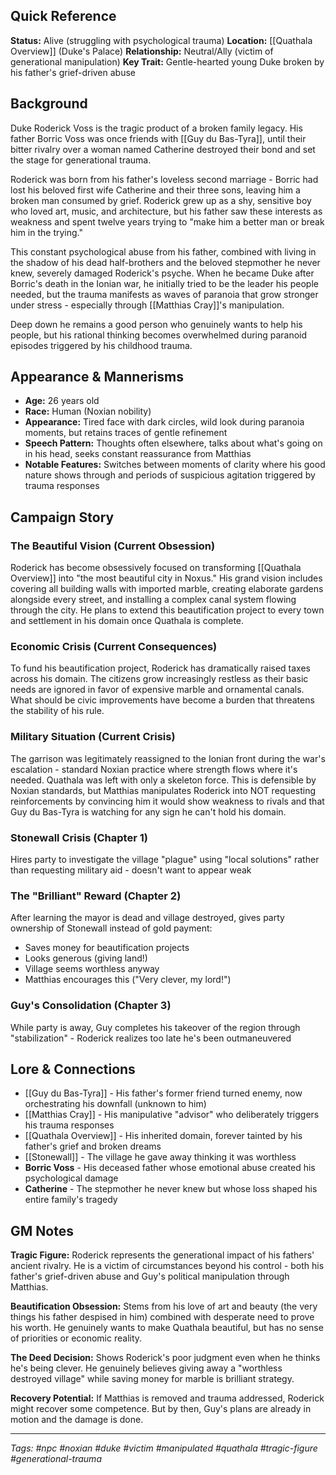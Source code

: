 ## Quick Reference

**Status:** Alive (struggling with psychological trauma) 
**Location:** [[Quathala Overview]] (Duke's Palace) 
**Relationship:** Neutral/Ally (victim of generational manipulation) 
**Key Trait:** Gentle-hearted young Duke broken by his father's grief-driven abuse

## Background

Duke Roderick Voss is the tragic product of a broken family legacy. His father Borric Voss was once friends with [[Guy du Bas-Tyra]], until their bitter rivalry over a woman named Catherine destroyed their bond and set the stage for generational trauma.

Roderick was born from his father's loveless second marriage - Borric had lost his beloved first wife Catherine and their three sons, leaving him a broken man consumed by grief. Roderick grew up as a shy, sensitive boy who loved art, music, and architecture, but his father saw these interests as weakness and spent twelve years trying to "make him a better man or break him in the trying."

This constant psychological abuse from his father, combined with living in the shadow of his dead half-brothers and the beloved stepmother he never knew, severely damaged Roderick's psyche. When he became Duke after Borric's death in the Ionian war, he initially tried to be the leader his people needed, but the trauma manifests as waves of paranoia that grow stronger under stress - especially through [[Matthias Cray]]'s manipulation.

Deep down he remains a good person who genuinely wants to help his people, but his rational thinking becomes overwhelmed during paranoid episodes triggered by his childhood trauma.

## Appearance & Mannerisms

- **Age:** 26 years old
- **Race:** Human (Noxian nobility)
- **Appearance:** Tired face with dark circles, wild look during paranoia moments, but retains traces of gentle refinement
- **Speech Pattern:** Thoughts often elsewhere, talks about what's going on in his head, seeks constant reassurance from Matthias
- **Notable Features:** Switches between moments of clarity where his good nature shows through and periods of suspicious agitation triggered by trauma responses

## Campaign Story

### The Beautiful Vision (Current Obsession)

Roderick has become obsessively focused on transforming [[Quathala Overview]] into "the most beautiful city in Noxus." His grand vision includes covering all building walls with imported marble, creating elaborate gardens alongside every street, and installing a complex canal system flowing through the city. He plans to extend this beautification project to every town and settlement in his domain once Quathala is complete.

### Economic Crisis (Current Consequences)

To fund his beautification project, Roderick has dramatically raised taxes across his domain. The citizens grow increasingly restless as their basic needs are ignored in favor of expensive marble and ornamental canals. What should be civic improvements have become a burden that threatens the stability of his rule.

### Military Situation (Current Crisis)

The garrison was legitimately reassigned to the Ionian front during the war's escalation - standard Noxian practice where strength flows where it's needed. Quathala was left with only a skeleton force. This is defensible by Noxian standards, but Matthias manipulates Roderick into NOT requesting reinforcements by convincing him it would show weakness to rivals and that Guy du Bas-Tyra is watching for any sign he can't hold his domain.

### Stonewall Crisis (Chapter 1)

Hires party to investigate the village "plague" using "local solutions" rather than requesting military aid - doesn't want to appear weak

### The "Brilliant" Reward (Chapter 2)

After learning the mayor is dead and village destroyed, gives party ownership of Stonewall instead of gold payment:
- Saves money for beautification projects
- Looks generous (giving land!)
- Village seems worthless anyway
- Matthias encourages this ("Very clever, my lord!")

### Guy's Consolidation (Chapter 3)

While party is away, Guy completes his takeover of the region through "stabilization" - Roderick realizes too late he's been outmaneuvered

## Lore & Connections

- [[Guy du Bas-Tyra]] - His father's former friend turned enemy, now orchestrating his downfall (unknown to him)
- [[Matthias Cray]] - His manipulative "advisor" who deliberately triggers his trauma responses
- [[Quathala Overview]] - His inherited domain, forever tainted by his father's grief and broken dreams
- [[Stonewall]] - The village he gave away thinking it was worthless
- **Borric Voss** - His deceased father whose emotional abuse created his psychological damage
- **Catherine** - The stepmother he never knew but whose loss shaped his entire family's tragedy

## GM Notes

**Tragic Figure:** Roderick represents the generational impact of his fathers' ancient rivalry. He is a victim of circumstances beyond his control - both his father's grief-driven abuse and Guy's political manipulation through Matthias.

**Beautification Obsession:** Stems from his love of art and beauty (the very things his father despised in him) combined with desperate need to prove his worth. He genuinely wants to make Quathala beautiful, but has no sense of priorities or economic reality.

**The Deed Decision:** Shows Roderick's poor judgment even when he thinks he's being clever. He genuinely believes giving away a "worthless destroyed village" while saving money for marble is brilliant strategy.

**Recovery Potential:** If Matthias is removed and trauma addressed, Roderick might recover some competence. But by then, Guy's plans are already in motion and the damage is done.

---

_Tags: #npc #noxian #duke #victim #manipulated #quathala #tragic-figure #generational-trauma_
